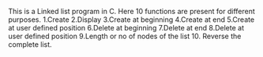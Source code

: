 This is a Linked list program in C.
Here 10 functions are present for different purposes.
1.Create
2.Display
3.Create at beginning
4.Create at end 
5.Create at user defined position
6.Delete at beginning
7.Delete at end
8.Delete at user defined position
9.Length or no of nodes of the list
10. Reverse the complete list.
